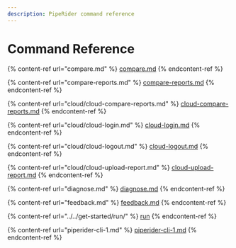```yaml
---
description: PipeRider command reference
---
```


# Command Reference

{% content-ref url="compare.md" %}
[compare.md](compare.md)
{% endcontent-ref %}

{% content-ref url="compare-reports.md" %}
[compare-reports.md](compare-reports.md)
{% endcontent-ref %}

{% content-ref url="cloud/cloud-compare-reports.md" %}
[cloud-compare-reports.md](cloud/cloud-compare-reports.md)
{% endcontent-ref %}

{% content-ref url="cloud/cloud-login.md" %}
[cloud-login.md](cloud/cloud-login.md)
{% endcontent-ref %}

{% content-ref url="cloud/cloud-logout.md" %}
[cloud-logout.md](cloud/cloud-logout.md)
{% endcontent-ref %}

{% content-ref url="cloud/cloud-upload-report.md" %}
[cloud-upload-report.md](cloud/cloud-upload-report.md)
{% endcontent-ref %}

{% content-ref url="diagnose.md" %}
[diagnose.md](diagnose.md)
{% endcontent-ref %}

{% content-ref url="feedback.md" %}
[feedback.md](feedback.md)
{% endcontent-ref %}

{% content-ref url="../../get-started/run/" %}
[run](../../get-started/run/)
{% endcontent-ref %}

{% content-ref url="piperider-cli-1.md" %}
[piperider-cli-1.md](piperider-cli-1.md)
{% endcontent-ref %}
